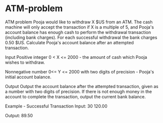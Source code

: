 # ATM-problem
ATM problem
Pooja would like to withdraw X $US from an ATM. The cash machine will only accept the transaction if X is a multiple of 5, 
and Pooja's account balance has enough cash to perform the withdrawal transaction (including bank charges). For each successful withdrawal the bank charges 0.50 $US. Calculate Pooja's account balance after an attempted transaction.

Input
Positive integer 0 < X <= 2000 - the amount of cash which Pooja wishes to withdraw.

Nonnegative number 0<= Y <= 2000 with two digits of precision - Pooja's initial account balance.

Output
Output the account balance after the attempted transaction, given as a number with two digits of precision. 
If there is not enough money in the account to complete the transaction, output the current bank balance.

Example - Successful Transaction
Input:
30 120.00

Output:
89.50

